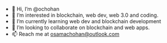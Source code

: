 - 👋 Hi, I’m @ochohan
- 👀 I’m interested in blockchain, web dev, web 3.0 and coding.
- 🌱 I’m currently learning web dev and blockchain development
- 💞️ I’m looking to collaborate on blockchain and web apps.
- 📫 Reach me at osamachohan@outlook.com

<!---
ochohan/ochohan is a ✨ special ✨ repository because its `README.md` (this file) appears on your GitHub profile.
You can click the Preview link to take a look at your changes.
--->
